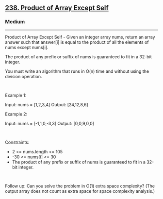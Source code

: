 <h2><a href="https://leetcode.com/problems/product-of-array-except-self/">238. Product of Array Except Self</a></h2><h3>Medium</h3><hr>Product of Array Except Self - Given an integer array nums, return an array answer such that answer[i] is equal to the product of all the elements of nums except nums[i].

The product of any prefix or suffix of nums is guaranteed to fit in a 32-bit integer.

You must write an algorithm that runs in O(n) time and without using the division operation.

 

Example 1:

Input: nums = [1,2,3,4]
Output: [24,12,8,6]


Example 2:

Input: nums = [-1,1,0,-3,3]
Output: [0,0,9,0,0]


 

Constraints:

 * 2 <= nums.length <= 105
 * -30 <= nums[i] <= 30
 * The product of any prefix or suffix of nums is guaranteed to fit in a 32-bit integer.

 

Follow up: Can you solve the problem in O(1) extra space complexity? (The output array does not count as extra space for space complexity analysis.)